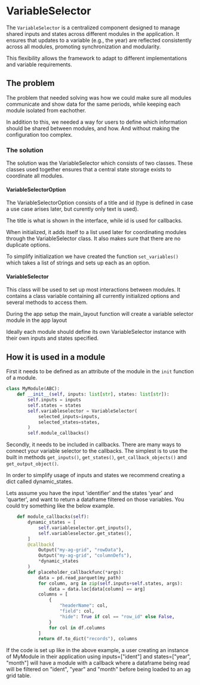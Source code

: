 # VariableSelector

The `VariableSelector` is a centralized component designed to manage shared inputs and states across different modules in the application. It ensures that updates to a variable (e.g., the year) are reflected consistently across all modules, promoting synchronization and modularity.

This flexibility allows the framework to adapt to different implementations and variable requirements.

## The problem

The problem that needed solving was how we could make sure all modules communicate and show data for the same periods, while keeping each module isolated from eachother.

In addition to this, we needed a way for users to define which information should be shared between modules, and how. And without making the configuration too complex.

### The solution

The solution was the VariableSelector which consists of two classes. These classes used together ensures that a central state storage exists to coordinate all modules.

#### VariableSelectorOption

The VariableSelectorOption consists of a title and id (type is defined in case a use case arises later, but curently only text is used).

The title is what is shown in the interface, while id is used for callbacks.

When initialized, it adds itself to a list used later for coordinating modules through the VariableSelector class. It also makes sure that there are no duplicate options.

To simplify initialization we have created the function `set_variables()` which takes a list of strings and sets up each as an option.

#### VariableSelector

This class will be used to set up most interactions between modules. It contains a class variable containing all currently initialized options and several methods to access them.

During the app setup the main_layout function will create a variable selector module in the app layout

Ideally each module should define its own VariableSelector instance with their own inputs and states specified.

## How it is used in a module

First it needs to be defined as an attribute of the module in the `init` function of a module.

```python
class MyModule(ABC):
    def __init__(self, inputs: list[str], states: list[str]):
        self.inputs = inputs
        self.states = states
        self.variableselector = VariableSelector(
            selected_inputs=inputs,
            selected_states=states,
        )
        self.module_callbacks()
```

Secondly, it needs to be included in callbacks. There are many ways to connect your variable selector to the callbacks. The simplest is to use the built in methods `get_inputs()`, `get_states()`, `get_callback_objects()` and `get_output_object()`.

In order to simplify usage of inputs and states we recommend creating a dict called dynamic_states.

Lets assume you have the input 'identifier' and the states 'year' and 'quarter', and want to return a dataframe filtered on those variables. You could try something like the below example.

```python
    def module_callbacks(self):
        dynamic_states = [
            self.variableselector.get_inputs(),
            self.variableselector.get_states(),
        ]
        @callback(
            Output("my-ag-grid", "rowData"),
            Output("my-ag-grid", "columnDefs"),
            *dynamic_states
        )
        def placeholder_callbackfunc(*args):
            data = pd.read_parquet(my_path)
            for column, arg in zip(self.inputs+self.states, args):
                data = data.loc[data[column] == arg]
            columns = [
                {
                    "headerName": col,
                    "field": col,
                    "hide": True if col == "row_id" else False,
                }
                for col in df.columns
            ]
            return df.to_dict("records"), columns
```

If the code is set up like in the above example, a user creating an instance of MyModule in their application using inputs=["ident"] and states=["year", "month"] will have a module with a callback where a dataframe being read will be filtered on "ident", "year" and "month" before being loaded to an ag grid table.
